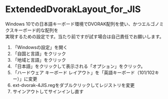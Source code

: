 # ExtendedDvorakLayout_for_JIS

Windows 10での日本語キーボード環境でDVORAK配列を使い、かつエルゴノミクスキーボード的な配列を  
実現するための設定です。当たり前ですが試す場合は自己責任でお願いします。

1. 「Windowsの設定」を開く
2. 「自国と言語」をクリック
3. 「地域と言語」をクリック
4. 「日本語」をクリックして表示される「オプション」をクリック。
5. 「ハードウェア キーボード レイアウト」を「英語キーボード（101/102キー）」に変更
6. ext-dvorak-4JIS.regをダブルクリックしてレジストリを変更
7. サインアウトしてサインインし直す
